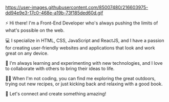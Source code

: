 <!-- https://user-images.githubusercontent.com/85007480/216601675-ee4da430-8146-48b6-bfa7-752e571b7dc2.gif -->
<!-- https://user-images.githubusercontent.com/113392926/216329899-d10d0b23-5129-48fb-a633-a00672ae5388.gif -->

https://user-images.githubusercontent.com/85007480/216603975-dd94e9e3-17c0-468e-a19b-73f185ded60d.gif


⚡️ Hi there! I'm a Front-End Developer who's always pushing the limits of what's possible on the web.

💻 I specialize in HTML, CSS, JavaScript and ReactJS, and I have a passion for creating user-friendly websites and applications that look and work great on any device.

🌱 I'm always learning and experimenting with new technologies, and I love to collaborate with others to bring their ideas to life.

🚶‍♀️ When I'm not coding, you can find me exploring the great outdoors, trying out new recipes, or just kicking back and relaxing with a good book.

💬 Let's connect and create something amazing!


<!--
**eshginfarzali/eshginfarzali** is a ✨ _special_ ✨ repository because its `README.md` (this file) appears on your GitHub profile.

Here are some ideas to get you started:

- 🔭 I’m currently working on ...
- 🌱 I’m currently learning ...
- 👯 I’m looking to collaborate on ...
- 🤔 I’m looking for help with ...
- 💬 Ask me about ...
- 📫 How to reach me: ...
- 😄 Pronouns: ...
- ⚡ Fun fact: ...
-->
